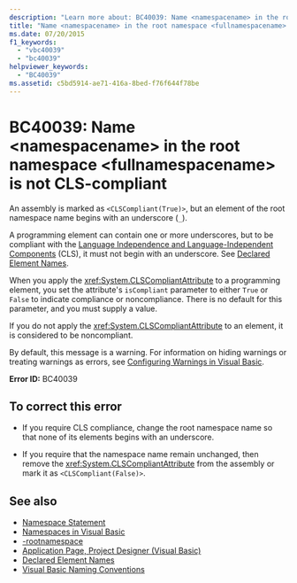 ```yaml
---
description: "Learn more about: BC40039: Name <namespacename> in the root namespace <fullnamespacename> is not CLS-compliant"
title: "Name <namespacename> in the root namespace <fullnamespacename> is not CLS-compliant"
ms.date: 07/20/2015
f1_keywords:
  - "vbc40039"
  - "bc40039"
helpviewer_keywords:
  - "BC40039"
ms.assetid: c5bd5914-ae71-416a-8bed-f76f644f78be
---
```

# BC40039: Name \<namespacename> in the root namespace \<fullnamespacename> is not CLS-compliant

An assembly is marked as `<CLSCompliant(True)>`, but an element of the root namespace name begins with an underscore (`_`).

 A programming element can contain one or more underscores, but to be compliant with the [Language Independence and Language-Independent Components](../../../standard/language-independence-and-language-independent-components.md) (CLS), it must not begin with an underscore. See [Declared Element Names](../../programming-guide/language-features/declared-elements/declared-element-names.md).

 When you apply the <xref:System.CLSCompliantAttribute> to a programming element, you set the attribute's `isCompliant` parameter to either `True` or `False` to indicate compliance or noncompliance. There is no default for this parameter, and you must supply a value.

 If you do not apply the <xref:System.CLSCompliantAttribute> to an element, it is considered to be noncompliant.

 By default, this message is a warning. For information on hiding warnings or treating warnings as errors, see [Configuring Warnings in Visual Basic](/visualstudio/ide/configuring-warnings-in-visual-basic).

 **Error ID:** BC40039

## To correct this error

- If you require CLS compliance, change the root namespace name so that none of its elements begins with an underscore.

- If you require that the namespace name remain unchanged, then remove the <xref:System.CLSCompliantAttribute> from the assembly or mark it as `<CLSCompliant(False)>`.

## See also

- [Namespace Statement](../statements/namespace-statement.md)
- [Namespaces in Visual Basic](../../programming-guide/program-structure/namespaces.md)
- [-rootnamespace](../../reference/command-line-compiler/rootnamespace.md)
- [Application Page, Project Designer (Visual Basic)](/visualstudio/ide/reference/application-page-project-designer-visual-basic)
- [Declared Element Names](../../programming-guide/language-features/declared-elements/declared-element-names.md)
- [Visual Basic Naming Conventions](../../programming-guide/program-structure/naming-conventions.md)
